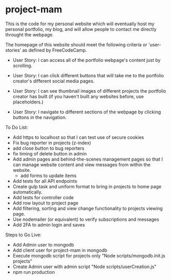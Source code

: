 
# project-mam

This is the code for my personal website which will eventually host my personal portfolio, my blog, and will allow people to contact me directly throught the webpage.

The homepage of this website should meet the following criteria or 'user-stories' as defined by FreeCodeCamp.

- User Story: I can access all of the portfolio webpage's content just by scrolling.

- User Story: I can click different buttons that will take me to the portfolio creator's different social media pages.

- User Story: I can see thumbnail images of different projects the portfolio creator has built (if you haven't built any websites before, use placeholders.)

- User Story: I navigate to different sections of the webpage by clicking buttons in the navigation.

To Do List:
- Add https to localhost so that I can test use of secure cookies
- Fix bug reporter in projects (z-index)
- add close button to bug reporters
- fix timing of delete button in admin
- Add admin pages and behind-the-scenes management pages so that I can manage website content and view messages from within the website.
  - add forms to update items
- Add tests for all API endpoints
- Create gulp task and uniform format to bring in projects to home page automatically.
- Add tests for controller code
- Add row layout to project page
- Add filtering, sorting and view change functionality to projects viewing page.
- Use nodemailer (or equivalent) to verify subscriptions and messages
- Add 2FA to admin login and saves

Steps to Go Live:
- Add Admin user to mongodb
- Add client user for project-mam in mongodb
- Execute mongodb script for projects only "Node scripts/mongodb.init.js projects"
- Create Admin user with admin script "Node scripts/userCreation.js"
- npm run production